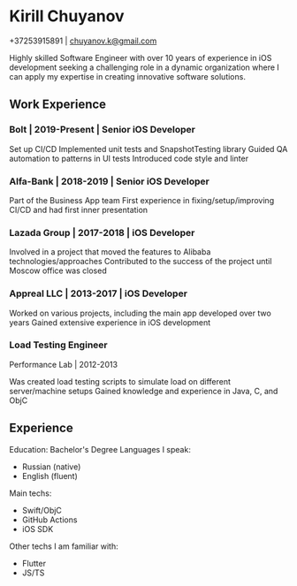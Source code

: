 # Kirill Chuyanov

+37253915891 | chuyanov.k@gmail.com

Highly skilled Software Engineer with over 10 years of experience in iOS development seeking a challenging role in a dynamic organization where I can apply my expertise in creating innovative software solutions.

## Work Experience

### Bolt | 2019-Present | Senior iOS Developer

Set up CI/CD
Implemented unit tests and SnapshotTesting library
Guided QA automation to patterns in UI tests
Introduced code style and linter

### Alfa-Bank | 2018-2019 | Senior iOS Developer

Part of the Business App team
First experience in fixing/setup/improving CI/CD and had first inner presentation

### Lazada Group | 2017-2018 | iOS Developer

Involved in a project that moved the features to Alibaba technologies/approaches
Contributed to the success of the project until Moscow office was closed

### Appreal LLC | 2013-2017 | iOS Developer

Worked on various projects, including the main app developed over two years
Gained extensive experience in iOS development

### Load Testing Engineer

Performance Lab | 2012-2013

Was created load testing scripts to simulate load on different server/machine setups
Gained knowledge and experience in Java, C, and ObjC

## Experience

Education: Bachelor's Degree
Languages I speak:

- Russian (native)
- English (fluent)

Main techs:

- Swift/ObjC
- GitHub Actions
- iOS SDK

Other techs I am familiar with:

- Flutter
- JS/TS
